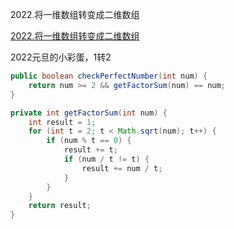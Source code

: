 2022.将一维数组转变成二维数组

[2022.将一维数组转变成二维数组](https://leetcode-cn.com/problems/convert-1d-array-into-2d-array/)

2022元旦的小彩蛋，1转2



```java
public boolean checkPerfectNumber(int num) {
    return num >= 2 && getFactorSum(num) == num;
}

private int getFactorSum(int num) {
    int result = 1;
    for (int t = 2; t < Math.sqrt(num); t++) {
        if (num % t == 0) {
            result += t;
            if (num / t != t) {
                result += num / t;
            }
        }
    }
    return result;
}
```

